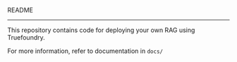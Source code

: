 README

---

This repository contains code for deploying your own RAG using Truefoundry.

For more information, refer to documentation in `docs/`
